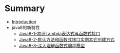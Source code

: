 # Summary

* [Introduction](README.md)
* java8的新特性
  * [Java8-1-初识Lambda表达式与函数式接口](java8-1chu-shi-lambda-biao-da-shi-yu-han-shu-shi-jie-kou.md)
  * [Java8-2-默认方法和函数式接口实例其它创建方式](java8-2mo-ren-fang-fa-he-han-shu-shi-jie-kou-shi-li-qi-ta-chuang-jian-fang-shi.md)
  * [Java8-3-深入理解函数式编程模型](java8-3shen-ru-li-jie-han-shu-shi-bian-cheng-mo-xing.md)


